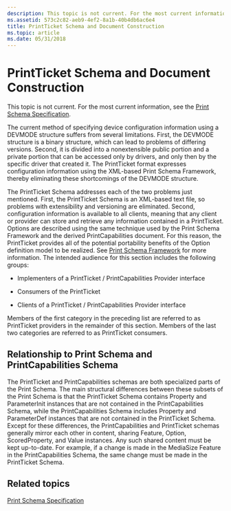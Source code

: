 ```yaml
---
description: This topic is not current. For the most current information, see the Print Schema Specification.
ms.assetid: 573c2c82-aeb9-4ef2-8a1b-40b4db6ac6e4
title: PrintTicket Schema and Document Construction
ms.topic: article
ms.date: 05/31/2018
---
```


# PrintTicket Schema and Document Construction

This topic is not current. For the most current information, see the [Print Schema Specification](https://download.microsoft.com/download/D/E/C/DECA6E6B-3E81-48E7-B7EF-6D92A547D03C/print-schema-spec-2-0.zip).

The current method of specifying device configuration information using a DEVMODE structure suffers from several limitations. First, the DEVMODE structure is a binary structure, which can lead to problems of differing versions. Second, it is divided into a nonextensible public portion and a private portion that can be accessed only by drivers, and only then by the specific driver that created it. The PrintTicket format expresses configuration information using the XML-based Print Schema Framework, thereby eliminating these shortcomings of the DEVMODE structure.

The PrintTicket Schema addresses each of the two problems just mentioned. First, the PrintTicket Schema is an XML-based text file, so problems with extensibility and versioning are eliminated. Second, configuration information is available to all clients, meaning that any client or provider can store and retrieve any information contained in a PrintTicket. Options are described using the same technique used by the Print Schema Framework and the derived PrintCapabilities document. For this reason, the PrintTicket provides all of the potential portability benefits of the Option definition model to be realized. See [Print Schema Framework](print-schema-framework.md) for more information. The intended audience for this section includes the following groups:

-   Implementers of a PrintTicket / PrintCapabilities Provider interface

-   Consumers of the PrintTicket

-   Clients of a PrintTicket / PrintCapabilities Provider interface

Members of the first category in the preceding list are referred to as PrintTicket providers in the remainder of this section. Members of the last two categories are referred to as PrintTicket consumers.

## Relationship to Print Schema and PrintCapabilities Schema

The PrintTicket and PrintCapabilities schemas are both specialized parts of the Print Schema. The main structural differences between these subsets of the Print Schema is that the PrintTicket Schema contains Property and ParameterInit instances that are not contained in the PrintCapabilities Schema, while the PrintCapabilities Schema includes Property and ParameterDef instances that are not contained in the PrintTicket Schema. Except for these differences, the PrintCapabilities and PrintTicket schemas generally mirror each other in content, sharing Feature, Option, ScoredProperty, and Value instances. Any such shared content must be kept up-to-date. For example, if a change is made in the MediaSize Feature in the PrintCapabilities Schema, the same change must be made in the PrintTicket Schema.

## Related topics

<dl> <dt>

[Print Schema Specification](https://download.microsoft.com/download/D/E/C/DECA6E6B-3E81-48E7-B7EF-6D92A547D03C/print-schema-spec-2-0.zip)
</dt> </dl>

 

 



